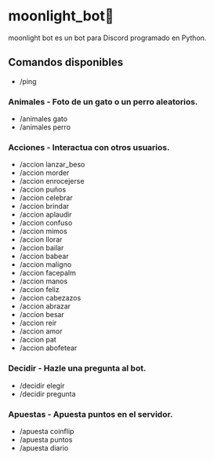 # moonlight_bot🌙
moonlight bot es un bot para Discord programado en Python.

## Comandos disponibles
- /ping

### Animales - Foto de un gato o un perro aleatorios.
- /animales gato
- /animales perro

### Acciones - Interactua con otros usuarios.
- /accion lanzar_beso
- /accion morder
- /accion enrocejerse
- /accion puños
- /accion celebrar
- /accion brindar
- /accion aplaudir
- /accion confuso
- /accion mimos
- /accion llorar
- /accion bailar
- /accion babear
- /accion maligno
- /accion facepalm
- /accion manos
- /accion feliz
- /accion cabezazos
- /accion abrazar
- /accion besar
- /accion reir
- /accion amor
- /accion pat
- /accion abofetear

### Decidir - Hazle una pregunta al bot.
- /decidir elegir
- /decidir pregunta

### Apuestas - Apuesta puntos en el servidor.
- /apuesta coinflip
- /apuesta puntos
- /apuesta diario

